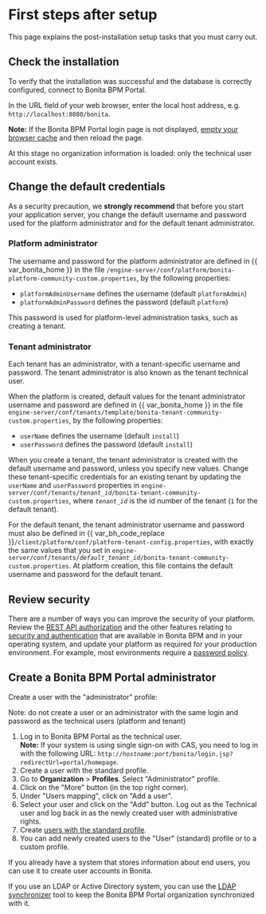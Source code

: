 # First steps after setup

This page explains the post-installation setup tasks that you must carry out.

## Check the installation

To verify that the installation was successful and the database is correctly configured, connect to Bonita BPM Portal.

In the URL field of your web browser, enter the local host address, e.g. `http://localhost:8080/bonita`.

**Note:** If the Bonita BPM Portal login page is not displayed, [empty your browser cache](http://www.wikihow.com/Clear-Your-Browser's-Cache) and then reload the page.

At this stage no organization information is loaded: only the technical user account exists.

## Change the default credentials

As a security precaution, we **strongly recommend** that before you start your application server, you change the default username and password used for the platform administrator and for the default tenant administrator.

### Platform administrator

The username and password for the platform administrator are defined in {{ var\_bonita\_home }} in the file `/engine-server/conf/platform/bonita-platform-community-custom.properties`, by the following properties:

* `platformAdminUsername` defines the username (default `platformAdmin`)
* `platformAdminPassword` defines the password (default `platform`)

This password is used for platform-level administration tasks, such as creating a tenant.

### Tenant administrator

Each tenant has an administrator, with a tenant-specific username and password. The tenant administrator is also known as the tenant technical user.

When the platform is created, default values for the tenant administrator username and password are defined in {{ var\_bonita\_home }} in the file 
`engine-server/conf/tenants/template/bonita-tenant-community-custom.properties`, by the following properties:

* `userName` defines the username (default `install`)
* `userPassword` defines the password (default `install`)

When you create a tenant, the tenant administrator is created with the default username and password, unless you specify new values. 
Change these tenant-specific credentials for an existing tenant by updating the `userName` and `userPassword` properties in 
`engine-server/conf/tenants/`_`tenant_id`_`/bonita-tenant-community-custom.properties`, 
where _`tenant_id`_ is the id number of the tenant (`1` for the default tenant).

For the default tenant, the tenant administrator username and password must also be defined in {{ var\_bh\_code\_replace }}`/client/platform/conf/platform-tenant-config.properties`, 
with exactly the same values that you set in `engine-server/conf/tenants/`_`default_tenant_id`_`/bonita-tenant-community-custom.properties`. 
At platform creation, this file contains the default username and password for the default tenant. 

## Review security

There are a number of ways you can improve the security of your platform. 
Review the [REST API authorization](rest-api-authorization.md) and the other features relating to [security and authentication](security-and-authentication.md) that are available in Bonita BPM and in your operating system, and update your platform as required for your production environment. 
For example, most environments require a [password policy](enforce-password-policy.md).

## Create a Bonita BPM Portal administrator

Create a user with the "administrator" profile:

Note: do not create a user or an administrator with the same login and password as the technical users (platform and tenant)

1. Log in to Bonita BPM Portal as the technical user.   
**Note:** If your system is using single sign-on with CAS, you need to log in with the following URL: `http://`_`hostname:port`_`/bonita/login.jsp?redirectUrl=portal/homepage`.
2. Create a user with the standard profile.
3. Go to **Organization** \> **Profiles**. Select "Administrator" profile.
4. Click on the "More" button (in the top right corner).
5. Under "Users mapping", click on "Add a user".
6. Select your user and click on the "Add" button. Log out as the Technical user and log back in as the newly created user with administrative rights.
7. Create [users with the standard profile](manage-a-user.md).
8. You can add newly created users to the "User" (standard) profile or to a custom profile.

If you already have a system that stores information about end users, you can use it to create user accounts in Bonita.

If you use an LDAP or Active Directory system, you can use the [LDAP synchronizer](ldap-synchronizer.md) tool to keep the Bonita BPM Portal organization synchronized with it.